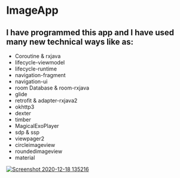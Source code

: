 # ImageApp


## I have programmed this app and I have used many new technical ways like as:
- Coroutine & rxjava
- lifecycle-viewmodel
- lifecycle-runtime
- navigation-fragment
- navigation-ui
- room Database & room-rxjava
- glide
- retrofit & adapter-rxjava2
- okhttp3
- dexter
- timber
- MagicalExoPlayer
- sdp & ssp
- viewpager2
- circleimageview
- roundedimageview
- material
 


[![Screenshot 2020-12-18 135216](https://user-images.githubusercontent.com/41232970/102611812-57af1c80-4138-11eb-9b96-bbbe2292db45.png)](https://www.youtube.com/watch?v=YJatxotPYro)
